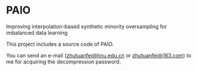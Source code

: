 # PAIO
Improving interpolation-based synthetic minority oversampling for imbalanced data learning

This project includes a source code of PAIO.  

You can send an e-mail (zhutuanfei@hnu.edu.cn or zhutuanfei@163.com) to me for acquiring the decompression password.





